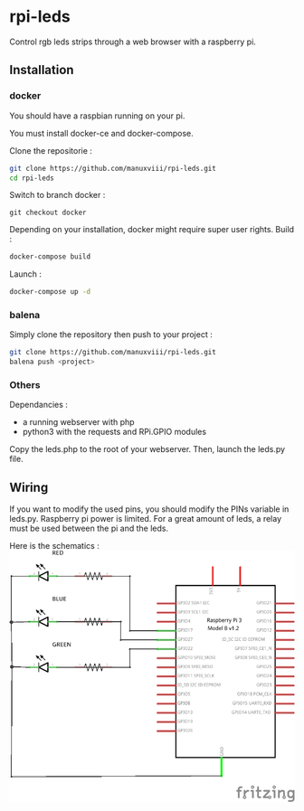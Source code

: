 # rpi-leds
Control rgb leds strips through a web browser with a raspberry pi.

## Installation
### docker
You should have a raspbian running on your pi.

You must install docker-ce and docker-compose.

Clone the repositorie :
```bash
git clone https://github.com/manuxviii/rpi-leds.git
cd rpi-leds
```

Switch to branch docker : 
```git
git checkout docker
```

Depending on your installation, docker might require super user rights. 
Build :
```bash
docker-compose build
```

Launch :
```bash
docker-compose up -d
```

### balena
Simply clone the repository then push to your project :
```bash
git clone https://github.com/manuxviii/rpi-leds.git
balena push <project>
```

### Others
Dependancies :
  - a running webserver with php
  - python3 with the requests and RPi.GPIO modules

Copy the leds.php to the root of your webserver. Then, launch the leds.py file.


## Wiring
If you want to modify the used pins, you should modify the PINs variable in leds.py.
Raspberry pi power is limited. For a great amount of leds, a relay must be used between the pi and the leds.

Here is the schematics :
![schema](./schema.png)
